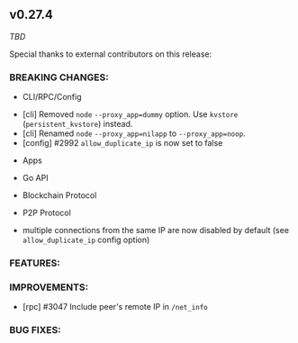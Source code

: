 ## v0.27.4

*TBD*

Special thanks to external contributors on this release:

### BREAKING CHANGES:

* CLI/RPC/Config
- [cli] Removed `node` `--proxy_app=dummy` option. Use `kvstore` (`persistent_kvstore`) instead.
- [cli] Renamed `node` `--proxy_app=nilapp` to `--proxy_app=noop`.
- [config] \#2992 `allow_duplicate_ip` is now set to false

* Apps

* Go API

* Blockchain Protocol

* P2P Protocol
- multiple connections from the same IP are now disabled by default (see `allow_duplicate_ip` config option)

### FEATURES:

### IMPROVEMENTS:
- [rpc] \#3047 Include peer's remote IP in `/net_info`

### BUG FIXES:

